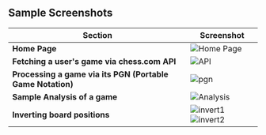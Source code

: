 ## Sample Screenshots

| Section                                    | Screenshot                                                                                                                      |
|--------------------------------------------|----------------------------------------------------------------------------------------------------------------------------------|
| **Home Page**                              | ![Home Page](https://github.com/user-attachments/assets/3d56fb2b-66ea-4858-96ac-15700ac09dab)                                  |
| **Fetching a user's game via chess.com API** | ![API](https://github.com/user-attachments/assets/03deb682-a588-48b7-8e19-719e6249e7cc)                                        |
| **Processing a game via its PGN (Portable Game Notation)** | ![pgn](https://github.com/user-attachments/assets/675e197c-6a32-43b4-807e-2fd6ae031b39)                                    |
| **Sample Analysis of a game**              | ![Analysis](https://github.com/user-attachments/assets/9f763f82-09d2-4873-9698-3639c1a365d7)                                  |
| **Inverting board positions**              | ![invert1](https://github.com/user-attachments/assets/db5483d8-d69d-4d12-b0ed-acfbb4559f57) ![invert2](https://github.com/user-attachments/assets/3ad4529e-96cb-44e6-b8f9-bec876677d60) |
